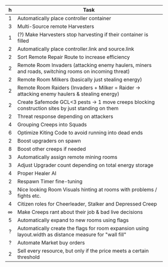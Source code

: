  h  |   Task 
:---:|  ----
 1  |   Automatically place controller container
 3  |   Multi-Source remote Harvesters
 1  |   (?) Make Harvesters stop harvesting if their container is filled
 2  |   Automatically place controller.link and source.link
 2  |   Sort Remote Repair Route to increase efficiency
 2  |   Remote Room Invaders (attacking enemy haulers, miners and roads, switching rooms on incoming threat)
 2  |   Remote Room Milkers (basically just stealing energy)
 2  |   Remote Room Raiders (Invaders + Milker = Raider -> attacking enemy haulers & stealing energy)
 2  |   Create Safemode GCL<3 pests -> 1 move creeps blocking construction sites by just standing on them 
 2  |   Threat response depending on attackers
 4  |   Grouping Creeps into Squads
 6  |   Optimize Kiting Code to avoid running into dead ends
 2  |   Boost upgraders on spawn
 8  |   Boost other creeps if needed
 3  |   Automatically assign remote mining rooms
 3  |   Adjust Upgrader count depending on total energy storage
 4  |   Proper Healer AI
 2  |   Respawn Timer fine-tuning
 3  |   Nice looking Room Visuals hinting at rooms with problems / fights etc.
 4  |   Citizen roles for Cheerleader, Stalker and Depressed Creep
 ∞  |   Make Creeps rant about their job & bad live decisions
 5  |   Automatically expand to new rooms using flags
 ?  |   Automatically create the flags for room expansion using layout.width as distance measure for "wall fill"
 ?  |   Automate Market buy orders 
 2  |   Sell every resource, but only if the price meets a certain threshold